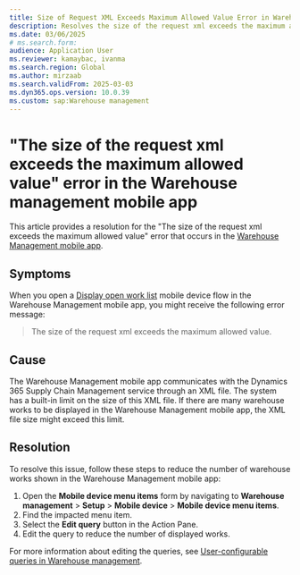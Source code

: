 ```yaml
---
title: Size of Request XML Exceeds Maximum Allowed Value Error in Warehouse Management mobile app
description: Resolves the size of the request xml exceeds the maximum allowed value error in the Warehouse Management mobile app.
ms.date: 03/06/2025
# ms.search.form:
audience: Application User
ms.reviewer: kamaybac, ivanma
ms.search.region: Global
ms.author: mirzaab
ms.search.validFrom: 2025-03-03
ms.dyn365.ops.version: 10.0.39
ms.custom: sap:Warehouse management
---
```

# "The size of the request xml exceeds the maximum allowed value" error in the Warehouse management mobile app

This article provides a resolution for the "The size of the request xml exceeds the maximum allowed value" error that occurs in the [Warehouse Management mobile app](/dynamics365/supply-chain/warehousing/install-configure-warehouse-management-app).

## Symptoms

When you open a [Display open work list](/dynamics365/supply-chain/warehousing/configure-mobile-devices-warehouse#configure-menu-items-for-activities-and-inquiries) mobile device flow in the Warehouse Management mobile app, you might receive the following error message:

> The size of the request xml exceeds the maximum allowed value.

## Cause

The Warehouse Management mobile app communicates with the Dynamics 365 Supply Chain Management service through an XML file. The system has a built-in limit on the size of this XML file. If there are many warehouse works to be displayed in the Warehouse Management mobile app, the XML file size might exceed this limit.

## Resolution

To resolve this issue, follow these steps to reduce the number of warehouse works shown in the Warehouse Management mobile app:

1. Open the **Mobile device menu items** form by navigating to **Warehouse management** > **Setup** > **Mobile device** > **Mobile device menu items**.
1. Find the impacted menu item.
1. Select the **Edit query** button in the Action Pane.
1. Edit the query to reduce the number of displayed works.

For more information about editing the queries, see [User-configurable queries in Warehouse management](/dynamics365/supply-chain/warehousing/user-configurable-queries-in-warehouse-management).
